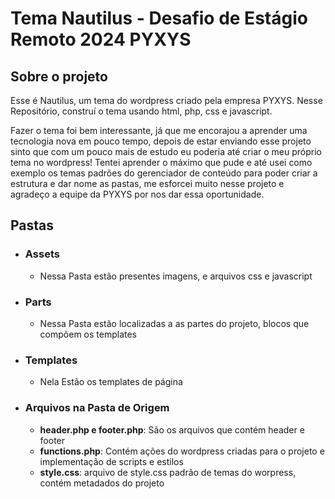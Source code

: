 # Tema Nautilus - Desafio de Estágio Remoto 2024 PYXYS


## Sobre o projeto

Esse é Nautilus, um tema do wordpress criado pela empresa PYXYS. Nesse Repositório, construí o tema usando html, php, css e javascript. 

Fazer o tema foi bem interessante, já que me encorajou a aprender uma tecnologia nova em pouco tempo, depois de estar enviando esse projeto sinto que com um pouco mais de estudo eu poderia até criar o meu próprio tema no wordpress! Tentei aprender o máximo que pude e até usei como exemplo os temas padrões do gerenciador de conteúdo para poder criar a estrutura e dar nome as pastas, me esforcei muito nesse projeto e agradeço a equipe da PYXYS por nos dar essa oportunidade.

## Pastas

- ### Assets
    - Nessa Pasta estão presentes imagens, e arquivos css e javascript
- ### Parts
    - Nessa Pasta estão localizadas a as partes do projeto, blocos que compõem os templates
- ### Templates
    - Nela Estão os templates de página
- ### Arquivos na Pasta de Origem
    - **header.php e footer.php**: São os arquivos que contém header e footer
    - **functions.php**: Contém ações do wordpress criadas para o projeto e implementação de scripts e estilos  
    - **style.css**: arquivo de style.css padrão de temas do worpress, contém metadados do projeto
